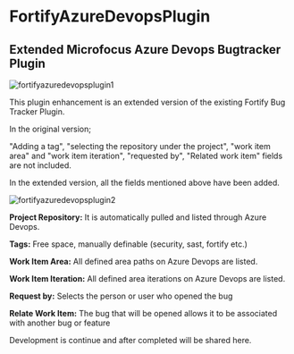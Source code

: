 # FortifyAzureDevopsPlugin

## Extended Microfocus Azure Devops Bugtracker Plugin

![fortifyazuredevopsplugin1](https://user-images.githubusercontent.com/9800967/205028816-090a12ef-5a7d-4c0c-ba16-ec950111093e.png)

This plugin enhancement is an extended version of the existing Fortify Bug Tracker Plugin.

In the original version; 

"Adding a tag", "selecting the repository under the project", "work item area" and "work item iteration", "requested by", "Related work item" fields are not included.

In the extended version, all the fields mentioned above have been added.

![fortifyazuredevopsplugin2](https://user-images.githubusercontent.com/9800967/205030106-1eb54238-715d-48de-8bdd-f3dda2ca30cc.png)

**Project Repository:** It is automatically pulled and listed through Azure Devops.

**Tags:** Free space, manually definable (security, sast, fortify etc.)

**Work Item Area:** All defined area paths on Azure Devops are listed.

**Work Item Iteration:** All defined area iterations on Azure Devops are listed.

**Request by:** Selects the person or user who opened the bug

**Relate Work Item:** The bug that will be opened allows it to be associated with another bug or feature

Development is continue and after completed will be shared here.
